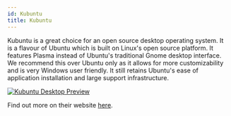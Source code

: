 ```yaml
---
id: Kubuntu
title: Kubuntu
---
```


Kubuntu is a great choice for an open source desktop operating system. It is a flavour of Ubuntu which is built on Linux's open source platform. It features Plasma instead of Ubuntu's traditional Gnome desktop interface. We recommend this over Ubuntu only as it allows for more customizability and is very Windows user friendly. It still retains Ubuntu's ease of application installation and large support infrastructure.

[<img alt="Kubuntu Desktop Preview" src="/img/KubuntuDesktop.png" />](https://kubuntu.org/)

Find out more on their website [here](https://kubuntu.org/).
